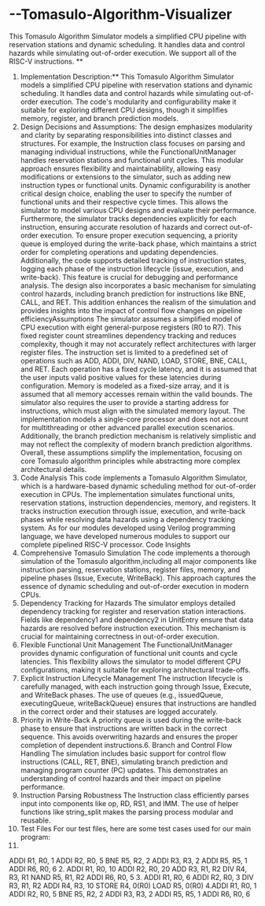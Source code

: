 # --Tomasulo-Algorithm-Visualizer

This Tomasulo Algorithm Simulator models a simplified CPU pipeline with reservation stations and dynamic scheduling. It handles data and control hazards while simulating out-of-order execution.
We support all of the RISC-V instructions.
**
1. Implementation Description:**
This Tomasulo Algorithm Simulator models a simplified CPU pipeline with reservation
stations and dynamic scheduling. It handles data and control hazards while simulating
out-of-order execution. The code's modularity and configurability make it suitable for
exploring different CPU designs, though it simplifies memory, register, and branch
prediction models.
2. Design Decisions and Assumptions:
The design emphasizes modularity and clarity by separating responsibilities into distinct
classes and structures. For example, the Instruction class focuses on parsing and
managing individual instructions, while the FunctionalUnitManager handles reservation
stations and functional unit cycles. This modular approach ensures flexibility and
maintainability, allowing easy modifications or extensions to the simulator, such as
adding new instruction types or functional units.
Dynamic configurability is another critical design choice, enabling the user to specify the
number of functional units and their respective cycle times. This allows the simulator to
model various CPU designs and evaluate their performance. Furthermore, the simulator
tracks dependencies explicitly for each instruction, ensuring accurate resolution of
hazards and correct out-of-order execution.
To ensure proper execution sequencing, a priority queue is employed during the
write-back phase, which maintains a strict order for completing operations and updating
dependencies. Additionally, the code supports detailed tracking of instruction states,
logging each phase of the instruction lifecycle (issue, execution, and write-back). This
feature is crucial for debugging and performance analysis.
The design also incorporates a basic mechanism for simulating control hazards,
including branch prediction for instructions like BNE, CALL, and RET. This addition
enhances the realism of the simulation and provides insights into the impact of control
flow changes on pipeline efficiencyAssumptions
The simulator assumes a simplified model of CPU execution with eight general-purpose
registers (R0 to R7). This fixed register count streamlines dependency tracking and
reduces complexity, though it may not accurately reflect architectures with larger
register files.
The instruction set is limited to a predefined set of operations such as ADD, ADDI, DIV,
NAND, LOAD, STORE, BNE, CALL, and RET. Each operation has a fixed cycle latency,
and it is assumed that the user inputs valid positive values for these latencies during
configuration.
Memory is modeled as a fixed-size array, and it is assumed that all memory accesses
remain within the valid bounds. The simulator also requires the user to provide a
starting address for instructions, which must align with the simulated memory layout.
The implementation models a single-core processor and does not account for
multithreading or other advanced parallel execution scenarios. Additionally, the branch
prediction mechanism is relatively simplistic and may not reflect the complexity of
modern branch prediction algorithms.
Overall, these assumptions simplify the implementation, focusing on core Tomasulo
algorithm principles while abstracting more complex architectural details.
3. Code Analysis
This code implements a Tomasulo Algorithm Simulator, which is a hardware-based
dynamic scheduling method for out-of-order execution in CPUs. The implementation
simulates functional units, reservation stations, instruction dependencies, memory, and
registers. It tracks instruction execution through issue, execution, and write-back phases
while resolving data hazards using a dependency tracking system. As for our modules
developed using Verilog programming language, we have developed numerous
modules to support our complete pipelined RISC-V processor.
Code Insights
1. Comprehensive Tomasulo Simulation
The code implements a thorough simulation of the Tomasulo algorithm,including all major components like instruction parsing, reservation
stations, register files, memory, and pipeline phases (Issue, Execute,
WriteBack). This approach captures the essence of dynamic scheduling
and out-of-order execution in modern CPUs.
2. Dependency Tracking for Hazards
The simulator employs detailed dependency tracking for register and
reservation station interactions. Fields like dependency1 and
dependency2 in UnitEntry ensure that data hazards are resolved before
instruction execution. This mechanism is crucial for maintaining
correctness in out-of-order execution.
3. Flexible Functional Unit Management
The FunctionalUnitManager provides dynamic configuration of functional
unit counts and cycle latencies. This flexibility allows the simulator to model
different CPU configurations, making it suitable for exploring architectural
trade-offs.
4. Explicit Instruction Lifecycle Management
The instruction lifecycle is carefully managed, with each instruction going
through Issue, Execute, and WriteBack phases. The use of queues (e.g.,
issuedQueue, executingQueue, writeBackQueue) ensures that
instructions are handled in the correct order and their statuses are logged
accurately.
5. Priority in Write-Back
A priority queue is used during the write-back phase to ensure that
instructions are written back in the correct sequence. This avoids
overwriting hazards and ensures the proper completion of dependent
instructions.6. Branch and Control Flow Handling
The simulation includes basic support for control flow instructions (CALL,
RET, BNE), simulating branch prediction and managing program counter
(PC) updates. This demonstrates an understanding of control hazards and
their impact on pipeline performance.
7. Instruction Parsing Robustness
The Instruction class efficiently parses input into components like op, RD,
RS1, and IMM. The use of helper functions like string_split makes the
parsing process modular and reusable.
3. Test Files
For our test files, here are some test cases used for our main program:
1.
ADDI R1, R0, 1
ADDI R2, R0, 5
BNE R5, R2, 2
ADDI R3, R3, 2
ADDI R5, R5, 1
ADDI R6, R0, 6
2.
ADDI R1, R0, 10
ADDI R2, R0, 20
ADD R3, R1, R2
DIV R4, R3, R1
NAND R5, R1, R2
ADDI R6, R0, 5
3.
ADDI R1, R0, 6
ADDI R2, R0, 3
DIV R3, R1, R2
ADDI R4, R3, 10
STORE R4, 0(R0)
LOAD R5, 0(R0)
4.ADDI R1, R0, 1
ADDI R2, R0, 5
BNE R5, R2, 2
ADDI R3, R3, 2
ADDI R5, R5, 1
ADDI R6, R0, 6
